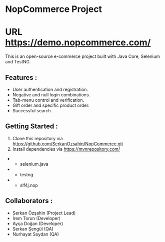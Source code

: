 # NopCommerce Project

# URL https://demo.nopcommerce.com/

This is an open-source e-commerce project built with Java Core, Selenium and TestNG.

## Features :

- User authentication and registration.
- Negative and null login combinations.
- Tab-menu control and verification.
- Gift order and specific product order.
- Successful search.

## Getting Started :

1. Clone this repository via
https://github.com/SerkanOzsahin/NopCommerce.git
2. Install dependencies via https://mvnrepository.com/

- - selenium.java

- - testng
  
- - slf4j.nop
   
## Collaborators : 

- Serkan Özşahin (Project Lead)
- İrem Torun (Developer)
- Ayça Doğan (Developer)
- Serkan Şengül (QA)
- Nurhayat Soydan (QA)
